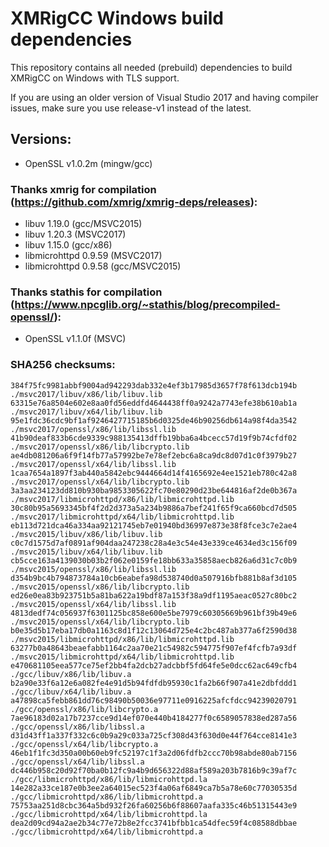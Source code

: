 # XMRigCC Windows build dependencies

This repository contains all needed (prebuild) dependencies to build XMRigCC on Windows with TLS support.

If you are using an older version of Visual Studio 2017 and having compiler issues, make sure you use release-v1 instead of the latest.

## Versions:

- OpenSSL v1.0.2m (mingw/gcc)


### Thanks xmrig for compilation (https://github.com/xmrig/xmrig-deps/releases):
- libuv 1.19.0 (gcc/MSVC2015)
- libuv 1.20.3 (MSVC2017)
- libuv 1.15.0 (gcc/x86)
- libmicrohttpd 0.9.59 (MSVC2017)
- libmicrohttpd 0.9.58 (gcc/MSVC2015)


### Thanks stathis for compilation (https://www.npcglib.org/~stathis/blog/precompiled-openssl/):
- OpenSSL v1.1.0f (MSVC)


### SHA256 checksums:
```
384f75fc9981abbf9004ad942293dab332e4ef3b17985d3657f78f613dcb194b  ./msvc2017/libuv/x86/lib/libuv.lib
63315e76a8504e602e8aa0fd56eddfd4644438ff0a9242a7743efe38b610ab1a  ./msvc2017/libuv/x64/lib/libuv.lib
95e1fdc36cdc9bf1af9246427715185b6d0325de46b90256db614a98f4da3542  ./msvc2017/openssl/x86/lib/libssl.lib
41b90deaf833b6cde9339c988135413dffb19bba6a4bcecc57d19f9b74cfdf02  ./msvc2017/openssl/x86/lib/libcrypto.lib
ae4db081206a6f9f14fb77a57992be7e78ef2ebc6a8ca9dc8d07d1c0f3979b27  ./msvc2017/openssl/x64/lib/libssl.lib
1caa7654a1897f3ab440a5842ebc9444664d14f4165692e4ee1521eb780c42a8  ./msvc2017/openssl/x64/lib/libcrypto.lib
3a3aa234123dd810b930ba9853305622fc70e80290d23be644816af2de0b367a  ./msvc2017/libmicrohttpd/x86/lib/libmicrohttpd.lib
30c80b95a5693345bf4f2d2d373a5a234b9886a7bef241f65f9ca660bcd7d505  ./msvc2017/libmicrohttpd/x64/lib/libmicrohttpd.lib
eb113d721dca46a334aa92121745eb7e01940bd36997e873e38f8fce3c7e2ae4  ./msvc2015/libuv/x86/lib/libuv.lib
c0c7d1575d7af0891af904daa247238c28a4e3c54e43e339ce4634ed3c156f09  ./msvc2015/libuv/x64/lib/libuv.lib
cb5cce163a4139030b03b2f062e0159fe18bb633a35858aecb826a6d31c7c0b9  ./msvc2015/openssl/x86/lib/libssl.lib
d354b9bc4b794873784a10cb6eabefa98d538740d0a507916bfb881b8af3d105  ./msvc2015/openssl/x86/lib/libcrypto.lib
ed26e0ea83b923751b5a81ba622a19bdf87a153f38a9df1195aeac0527c80bc2  ./msvc2015/openssl/x64/lib/libssl.lib
4813dedf74c056937f6301125bc858e600e5be7979c60305669b961bf39b49e6  ./msvc2015/openssl/x64/lib/libcrypto.lib
b0e35d5b17eba17db0a1163c8d1f12c13064d725e4c2bc487ab377a6f2590d38  ./msvc2015/libmicrohttpd/x86/lib/libmicrohttpd.lib
63277b0a48643beaefabb1164c2aa70e21c54982c594775f907ef4fcfb7a93df  ./msvc2015/libmicrohttpd/x64/lib/libmicrohttpd.lib
e470681105eea577ce75ef2bb4fa2dcb27adcbbf5fd64fe5e0dcc62ac649cfb4  ./gcc/libuv/x86/lib/libuv.a
b2a90e33f6a12e6a082fe4e91d5b94fdfdb95930c1fa2b66f907a41e2dbfddd1  ./gcc/libuv/x64/lib/libuv.a
a47898ca5febb861dd76c98490b50036e97711e0916225afcfdcc94239020791  ./gcc/openssl/x86/lib/libcrypto.a
7ae96183d02a17b7237cce9d14ef070e440b4184277f0c6589057838ed287a56  ./gcc/openssl/x86/lib/libssl.a
d31d43ff1a337f332c6c0b9a29c033a725cf308d43f630d0e44f764cce8141e3  ./gcc/openssl/x64/lib/libcrypto.a
46eb1f1fc3d350a00b60eb9fc52197c1f3a2d06fdfb2ccc70b98abde80ab7156  ./gcc/openssl/x64/lib/libssl.a
dc446b958c20d92f70ba0b12fc9a4b9d656322d88af589a203b7816b9c39af7c  ./gcc/libmicrohttpd/x86/lib/libmicrohttpd.la
14e282a33ce187e0b3ee2a64015ec523f4a06af6849ca7b5a78e60c77030535d  ./gcc/libmicrohttpd/x86/lib/libmicrohttpd.a
75753aa251d8cbc364a5bd932f26fa60256b6f88607aafa335c46b51315443e9  ./gcc/libmicrohttpd/x64/lib/libmicrohttpd.la
dea2d09cd94a2ae2b34c77e72b8e2fcc3741bfbb1ca54dfec59f4c08588dbbae  ./gcc/libmicrohttpd/x64/lib/libmicrohttpd.a
```
